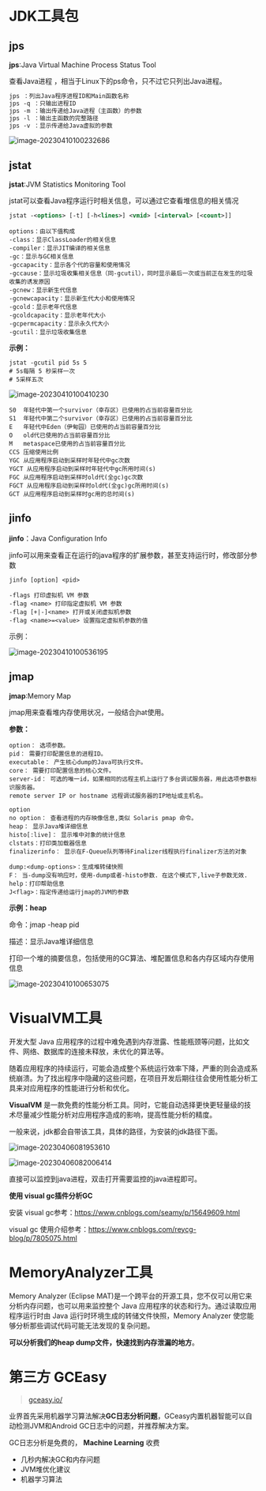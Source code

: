 # JDK工具包



## jps

**jps**:Java Virtual Machine Process Status Tool

查看Java进程 ，相当于Linux下的ps命令，只不过它只列出Java进程。

```css
jps ：列出Java程序进程ID和Main函数名称
jps -q ：只输出进程ID
jps -m ：输出传递给Java进程（主函数）的参数
jps -l ：输出主函数的完整路径
jps -v ：显示传递给Java虚拟的参数
```



![image-20230410100232686](https://notes-img2022.oss-cn-shenzhen.aliyuncs.com/img/image-20230410100232686.png)





## jstat

**jstat**:JVM Statistics Monitoring Tool

jstat可以查看Java程序运行时相关信息，可以通过它查看堆信息的相关情况

```xml
jstat -<options> [-t] [-h<lines>] <vmid> [<interval> [<count>]]
```

```properties
options：由以下值构成
-class：显示ClassLoader的相关信息
-compiler：显示JIT编译的相关信息
-gc：显示与GC相关信息
-gccapacity：显示各个代的容量和使用情况
-gccause：显示垃圾收集相关信息（同-gcutil），同时显示最后一次或当前正在发生的垃圾收集的诱发原因
-gcnew：显示新生代信息
-gcnewcapacity：显示新生代大小和使用情况
-gcold：显示老年代信息
-gcoldcapacity：显示老年代大小
-gcpermcapacity：显示永久代大小
-gcutil：显示垃圾收集信息
```

**示例：**

```
jstat -gcutil pid 5s 5
# 5s每隔 5 秒采样一次
# 5采样五次
```



![image-20230410100410230](https://notes-img2022.oss-cn-shenzhen.aliyuncs.com/img/image-20230410100410230.png)

```properties
S0  年轻代中第一个survivor（幸存区）已使用的占当前容量百分比
S1  年轻代中第二个survivor（幸存区）已使用的占当前容量百分比
E   年轻代中Eden（伊甸园）已使用的占当前容量百分比
O   old代已使用的占当前容量百分比
M   metaspace已使用的占当前容量百分比
CCS 压缩使用比例
YGC 从应用程序启动到采样时年轻代中gc次数
YGCT 从应用程序启动到采样时年轻代中gc所用时间(s)
FGC 从应用程序启动到采样时old代(全gc)gc次数
FGCT 从应用程序启动到采样时old代(全gc)gc所用时间(s)
GCT 从应用程序启动到采样时gc用的总时间(s)
```



## jinfo

**jinfo**：Java Configuration Info

jinfo可以用来查看正在运行的java程序的扩展参数，甚至支持运行时，修改部分参数

```shell
jinfo [option] <pid>
```

```shell
-flags 打印虚拟机 VM 参数
-flag <name> 打印指定虚拟机 VM 参数
-flag [+|-]<name> 打开或关闭虚拟机参数
-flag <name>=<value> 设置指定虚拟机参数的值
```

示例：

![image-20230410100536195](https://notes-img2022.oss-cn-shenzhen.aliyuncs.com/img/image-20230410100536195.png)



## jmap

**jmap**:Memory Map

jmap用来查看堆内存使用状况，一般结合jhat使用。

**参数：**

```properties
option： 选项参数。
pid： 需要打印配置信息的进程ID。
executable： 产生核心dump的Java可执行文件。
core： 需要打印配置信息的核心文件。
server-id： 可选的唯一id，如果相同的远程主机上运行了多台调试服务器，用此选项参数标识服务器。
remote server IP or hostname 远程调试服务器的IP地址或主机名。

option
no option： 查看进程的内存映像信息,类似 Solaris pmap 命令。
heap： 显示Java堆详细信息
histo[:live]： 显示堆中对象的统计信息
clstats：打印类加载器信息
finalizerinfo： 显示在F-Queue队列等待Finalizer线程执行finalizer方法的对象

dump:<dump-options>：生成堆转储快照
F： 当-dump没有响应时，使用-dump或者-histo参数. 在这个模式下,live子参数无效.
help：打印帮助信息
J<flag>：指定传递给运行jmap的JVM的参数

```

**示例：heap**

命令：jmap -heap pid

描述：显示Java堆详细信息

打印一个堆的摘要信息，包括使用的GC算法、堆配置信息和各内存区域内存使用信息

![image-20230410100653075](https://notes-img2022.oss-cn-shenzhen.aliyuncs.com/img/image-20230410100653075.png)





# VisualVM工具



开发大型 Java 应用程序的过程中难免遇到内存泄露、性能瓶颈等问题，比如文件、网络、数据库的连接未释放，未优化的算法等。

随着应用程序的持续运行，可能会造成整个系统运行效率下降，严重的则会造成系统崩溃。为了找出程序中隐藏的这些问题，在项目开发后期往往会使用性能分析工具来对应用程序的性能进行分析和优化。

**VisualVM** 是一款免费的性能分析工具。同时，它能自动选择更快更轻量级的技术尽量减少性能分析对应用程序造成的影响，提高性能分析的精度。

一般来说，jdk都会自带该工具，具体的路径，为安装的jdk路径下面。

![image-20230406081953610](https://notes-img2022.oss-cn-shenzhen.aliyuncs.com/img/image-20230406081953610.png)



![image-20230406082006414](https://notes-img2022.oss-cn-shenzhen.aliyuncs.com/img/image-20230406082006414.png)

直接可以监控到java进程，双击打开需要监控的java进程即可。



**使用 visual gc插件分析GC**

安装 visual gc参考：https://www.cnblogs.com/seamy/p/15649609.html

visual gc 使用介绍参考：https://www.cnblogs.com/reycg-blog/p/7805075.html



# MemoryAnalyzer工具



Memory Analyzer (Eclipse MAT)是一个跨平台的开源工具，您不仅可以用它来分析内存问题，也可以用来监控整个 Java 应用程序的状态和行为。通过读取应用程序运行时由 Java 运行时环境生成的转储文件快照，Memory Analyzer 使您能够分析那些调试代码可能无法发现的复杂问题。

**可以分析我们的heap dump文件，快速找到内存泄漏的地方**。



# 第三方 GCEasy

> [gceasy.io/](https://link.juejin.cn?target=https%3A%2F%2Fgceasy.io%2F)



业界首先采用机器学习算法解决**GC日志分析问题**，GCeasy内置机器智能可以自动检测JVM和Android GC日志中的问题，并推荐解决方案。

GC日志分析是免费的， **Machine Learning** 收费

- 几秒内解决GC和内存问题
- JVM堆优化建议
- 机器学习算法